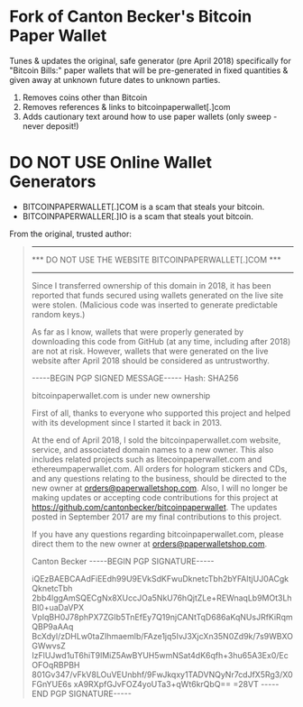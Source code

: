 Fork of Canton Becker's Bitcoin Paper Wallet
=====

Tunes & updates the original, safe generator (pre April 2018) specifically for "Bitcoin Bills:"
paper wallets that will be pre-generated in fixed quantities & given away at unknown future dates to unknown parties.

1. Removes coins other than Bitcoin
2. Removes references & links to bitcoinpaperwallet[.]com
3. Adds cautionary text around how to use paper wallets (only sweep - never deposit!)

DO NOT USE Online Wallet Generators
=====

* BITCOINPAPERWALLET[.]COM is a scam that steals your bitcoin.
* BITCOINPAPERWALLER[.]IO is a scam that steals yout bitcoin.

From the original, trusted author:

> *********************************************************
> ***  DO NOT USE THE WEBSITE BITCOINPAPERWALLET[.]COM  ***
> *********************************************************
> Since I transferred ownership of this domain in 2018,
> it has been reported that funds secured using wallets
> generated on the live site were stolen. (Malicious code
> was inserted to generate predictable random keys.)
> 
> As far as I know, wallets that were properly generated by
> downloading this code from GitHub (at any time, including
> after 2018) are not at risk. However, wallets that were
> generated on the live website after April 2018 should be
> considered as untrustworthy.
> 
> 
> -----BEGIN PGP SIGNED MESSAGE-----
> Hash: SHA256
> 
> bitcoinpaperwallet.com is under new ownership
>  
> First of all, thanks to everyone who supported this project and helped with its development since I started it back in 2013. 
>  
> At the end of April 2018, I sold the bitcoinpaperwallet.com website, service, and associated domain names to a new owner.  This also includes related projects such as litecoinpaperwallet.com and ethereumpaperwallet.com.  All orders for hologram stickers and CDs, and any questions relating to the business, should be directed to the new owner at orders@paperwalletshop.com.  Also, I will no longer be making updates or accepting code contributions for this project at https://github.com/cantonbecker/bitcoinpaperwallet. The updates posted in September 2017 are my final contributions to this project.
>  
> If you have any questions regarding bitcoinpaperwallet.com, please direct them to the new owner at orders@paperwalletshop.com.
>  
> Canton Becker
> -----BEGIN PGP SIGNATURE-----
> 
> iQEzBAEBCAAdFiEEdh99U9EVkSdKFwuDknetcTbh2bYFAltjUJ0ACgkQknetcTbh
> 2bb4lggAmSQECgNx8XUccJOa5NkU76hQjtZLe+REWnaqLb9MOt3LhBl0+uaDaVPX
> VpIqBH0J78phPX7ZGIb5TnEfEy7Q19njCANtTqD686aKqNUsJRfKiRqmQBP9aAAq
> BcXdyl/zDHLw0taZIhmaemlb/FAze1jq5IvJ3XjcXn35N0Zd9k/7s9WBXOGWwvsZ
> IzFlUJwd1uT6hiT9lMiZ5AwBYUH5wmNSat4dK6qfh+3hu65A3Ex0/EcOFOqRBPBH
> 801Gv347/vFkV8LOuVEUnbhf/9FwJkqxy1TADVNQyNr7cdJfX5Rg3/X0FGnYUE6s
> xA9RXpfGJvFOZ4yoUTa3+qWt6krQbQ==
> =28VT
> -----END PGP SIGNATURE-----
